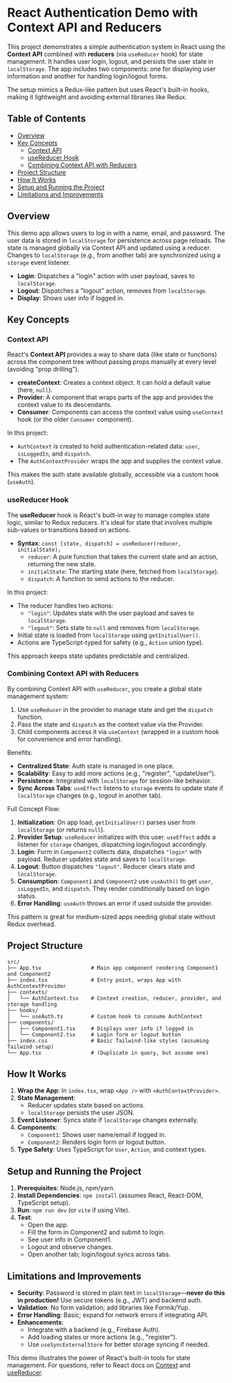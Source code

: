 # React Authentication Demo with Context API and Reducers

This project demonstrates a simple authentication system in React using the **Context API** combined with **reducers** (via `useReducer` hook) for state management. It handles user login, logout, and persists the user state in `localStorage`. The app includes two components: one for displaying user information and another for handling login/logout forms.

The setup mimics a Redux-like pattern but uses React's built-in hooks, making it lightweight and avoiding external libraries like Redux.

## Table of Contents
- [Overview](#overview)
- [Key Concepts](#key-concepts)
  - [Context API](#context-api)
  - [useReducer Hook](#usereducer-hook)
  - [Combining Context API with Reducers](#combining-context-api-with-reducers)
- [Project Structure](#project-structure)
- [How It Works](#how-it-works)
- [Setup and Running the Project](#setup-and-running-the-project)
- [Limitations and Improvements](#limitations-and-improvements)

## Overview
This demo app allows users to log in with a name, email, and password. The user data is stored in `localStorage` for persistence across page reloads. The state is managed globally via Context API and updated using a reducer. Changes to `localStorage` (e.g., from another tab) are synchronized using a `storage` event listener.

- **Login**: Dispatches a "login" action with user payload, saves to `localStorage`.
- **Logout**: Dispatches a "logout" action, removes from `localStorage`.
- **Display**: Shows user info if logged in.

## Key Concepts

### Context API
React's **Context API** provides a way to share data (like state or functions) across the component tree without passing props manually at every level (avoiding "prop drilling").

- **createContext**: Creates a context object. It can hold a default value (here, `null`).
- **Provider**: A component that wraps parts of the app and provides the context value to its descendants.
- **Consumer**: Components can access the context value using `useContext` hook (or the older `Consumer` component).

In this project:
- `AuthContext` is created to hold authentication-related data: `user`, `isLoggedIn`, and `dispatch`.
- The `AuthContextProvider` wraps the app and supplies the context value.

This makes the auth state available globally, accessible via a custom hook (`useAuth`).

### useReducer Hook
The **useReducer** hook is React's built-in way to manage complex state logic, similar to Redux reducers. It's ideal for state that involves multiple sub-values or transitions based on actions.

- **Syntax**: `const [state, dispatch] = useReducer(reducer, initialState);`
  - `reducer`: A pure function that takes the current state and an action, returning the new state.
  - `initialState`: The starting state (here, fetched from `localStorage`).
  - `dispatch`: A function to send actions to the reducer.

In this project:
- The reducer handles two actions:
  - `"login"`: Updates state with the user payload and saves to `localStorage`.
  - `"logout"`: Sets state to `null` and removes from `localStorage`.
- Initial state is loaded from `localStorage` using `getInitialUser()`.
- Actions are TypeScript-typed for safety (e.g., `Action` union type).

This approach keeps state updates predictable and centralized.

### Combining Context API with Reducers
By combining Context API with `useReducer`, you create a global state management system:
1. Use `useReducer` in the provider to manage state and get the `dispatch` function.
2. Pass the state and `dispatch` as the context value via the Provider.
3. Child components access it via `useContext` (wrapped in a custom hook for convenience and error handling).

Benefits:
- **Centralized State**: Auth state is managed in one place.
- **Scalability**: Easy to add more actions (e.g., "register", "updateUser").
- **Persistence**: Integrated with `localStorage` for session-like behavior.
- **Sync Across Tabs**: `useEffect` listens to `storage` events to update state if `localStorage` changes (e.g., logout in another tab).

Full Concept Flow:
1. **Initialization**: On app load, `getInitialUser()` parses user from `localStorage` (or returns `null`).
2. **Provider Setup**: `useReducer` initializes with this user. `useEffect` adds a listener for `storage` changes, dispatching login/logout accordingly.
3. **Login**: Form in `Component2` collects data, dispatches `"login"` with payload. Reducer updates state and saves to `localStorage`.
4. **Logout**: Button dispatches `"logout"`. Reducer clears state and `localStorage`.
5. **Consumption**: `Component1` and `Component2` use `useAuth()` to get `user`, `isLoggedIn`, and `dispatch`. They render conditionally based on login status.
6. **Error Handling**: `useAuth` throws an error if used outside the provider.

This pattern is great for medium-sized apps needing global state without Redux overhead.

## Project Structure
```
src/
├── App.tsx                # Main app component rendering Component1 and Component2
├── index.tsx              # Entry point, wraps App with AuthContextProvider
├── contexts/
│   └── AuthContext.tsx    # Context creation, reducer, provider, and storage handling
├── hooks/
│   └── useAuth.ts         # Custom hook to consume AuthContext
├── components/
│   ├── Component1.tsx     # Displays user info if logged in
│   └── Component2.tsx     # Login form or logout button
├── index.css              # Basic Tailwind-like styles (assuming Tailwind setup)
└── App.tsx                # (Duplicate in query, but assume one)
```

## How It Works
1. **Wrap the App**: In `index.tsx`, wrap `<App />` with `<AuthContextProvider>`.
2. **State Management**:
   - Reducer updates state based on actions.
   - `localStorage` persists the user JSON.
3. **Event Listener**: Syncs state if `localStorage` changes externally.
4. **Components**:
   - `Component1`: Shows user name/email if logged in.
   - `Component2`: Renders login form or logout button.
5. **Type Safety**: Uses TypeScript for `User`, `Action`, and context types.

## Setup and Running the Project
1. **Prerequisites**: Node.js, npm/yarn.
2. **Install Dependencies**: `npm install` (assumes React, React-DOM, TypeScript setup).
3. **Run**: `npm run dev` (or `vite` if using Vite).
4. **Test**:
   - Open the app.
   - Fill the form in Component2 and submit to login.
   - See user info in Component1.
   - Logout and observe changes.
   - Open another tab; login/logout syncs across tabs.

## Limitations and Improvements
- **Security**: Password is stored in plain text in `localStorage`—**never do this in production!** Use secure tokens (e.g., JWT) and backend auth.
- **Validation**: No form validation; add libraries like Formik/Yup.
- **Error Handling**: Basic; expand for network errors if integrating API.
- **Enhancements**:
  - Integrate with a backend (e.g., Firebase Auth).
  - Add loading states or more actions (e.g., "register").
  - Use `useSyncExternalStore` for better storage syncing if needed.

This demo illustrates the power of React's built-in tools for state management. For questions, refer to React docs on [Context](https://react.dev/reference/react/createContext) and [useReducer](https://react.dev/reference/react/useReducer).